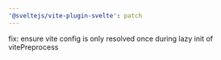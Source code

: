```yaml
---
'@sveltejs/vite-plugin-svelte': patch
---
```


fix: ensure vite config is only resolved once during lazy init of vitePreprocess
